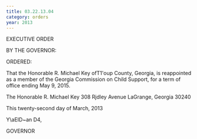 ```yaml
---
title: 03.22.13.04
category: orders
year: 2013
---
```

 

EXECUTIVE ORDER

BY THE GOVERNOR:

ORDERED:

That the Honorable R. Michael Key ofT1'oup County, Georgia, is
reappointed as a member of the Georgia Commission on Child
Support, for a term of office ending May 9, 2015.

The Honorable R. Michael Key
308 Rjdley Avenue
LaGrange, Georgia 30240

This twenty-second day of March, 2013

Y\aEID~an D4,

GOVERNOR


